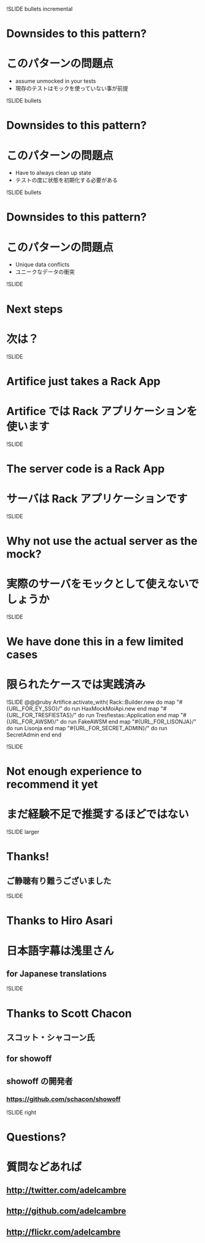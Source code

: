 !SLIDE bullets incremental
# Downsides to this pattern?
# このパターンの問題点
* assume unmocked in your tests
* 現存のテストはモックを使っていない事が前提

!SLIDE bullets
# Downsides to this pattern?
# このパターンの問題点
* Have to always clean up state
* テストの度に状態を初期化する必要がある

!SLIDE bullets
# Downsides to this pattern?
# このパターンの問題点
* Unique data conflicts
* ユニークなデータの衝突

!SLIDE
# Next steps
# 次は？

!SLIDE
# Artifice just takes a Rack App
# Artifice では Rack アプリケーションを使います

!SLIDE
# The server code is a Rack App
# サーバは Rack アプリケーションです

!SLIDE
# Why not use the actual server as the mock?
# 実際のサーバをモックとして使えないでしょうか

!SLIDE
# We have done this in a few limited cases
# 限られたケースでは実践済み

!SLIDE
    @@@ruby
    Artifice.activate_with(
      Rack::Builder.new do
        map "#{URL_FOR_EY_SSO}/" do
          run HaxMockMoiApi.new
        end
        map "#{URL_FOR_TRESFIESTAS}/" do
          run Tresfiestas::Application
        end
        map "#{URL_FOR_AWSM}/" do
          run FakeAWSM
        end
        map "#{URL_FOR_LISONJA}/" do
          run Lisonja
        end
        map "#{URL_FOR_SECRET_ADMIN}/" do
          run SecretAdmin
        end
      end


!SLIDE
# Not enough experience to recommend it yet
# まだ経験不足で推奨するほどではない

!SLIDE larger
# Thanks!
## ご静聴有り難うございました

!SLIDE
# Thanks to Hiro Asari
# 日本語字幕は浅里さん
## for Japanese translations

!SLIDE
# Thanks to Scott Chacon
## スコット・シャコーン氏
## for showoff
## showoff の開発者
### https://github.com/schacon/showoff


!SLIDE right
# <span class="callout">Questions?</span>
# 質問などあれば
## http://twitter.com/adelcambre
## http://github.com/adelcambre
## http://flickr.com/adelcambre
